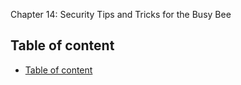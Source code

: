 Chapter 14: Security Tips and Tricks for the Busy Bee



## Table of content
- [Table of content](#table-of-content)
